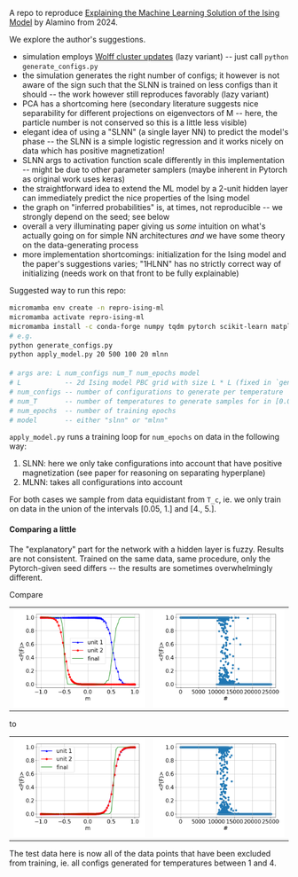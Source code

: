 A repo to reproduce [Explaining the Machine Learning Solution of the Ising Model](https://arxiv.org/abs/2402.11701)
by Alamino from 2024.

We explore the author's suggestions.

- simulation employs [Wolff cluster updates](https://en.wikipedia.org/wiki/Wolff_algorithm) (lazy variant) -- just call `python generate_configs.py` 
- the simulation generates the right number of configs; it however is not aware of the sign such that the SLNN is
  trained on less configs than it should -- the work however still reproduces favorably (lazy variant) 
- PCA has a shortcoming here (secondary literature suggests nice separability for different projections on eigenvectors
  of M -- here, the particle number is not conserved so this is a little less visible)
- elegant idea of using a "SLNN" (a single layer NN) to predict the model's phase -- the SLNN is a simple logistic
  regression and it works nicely on data which has positive magnetization!
- SLNN args to activation function scale differently in this implementation -- might be due to other parameter samplers
  (maybe inherent in Pytorch as original work uses keras)
- the straightforward idea to extend the ML model by a 2-unit hidden layer can immediately predict the nice properties
  of the Ising model
- the graph on "inferred probabilities" is, at times, not reproducible -- we strongly depend on the seed;
  see below
- overall a very illuminating paper giving us _some_ intuition on what's actually going on for simple NN architectures
  _and_ we have some theory on the data-generating process  
- more implementation shortcomings: initialization for the Ising model and the paper's suggestions varies; "1HLNN" has
  no strictly correct way of initializing (needs work on that front to be fully explainable) 



Suggested way to run this repo:

```bash
micromamba env create -n repro-ising-ml 
micromamba activate repro-ising-ml
micromamba install -c conda-forge numpy tqdm pytorch scikit-learn matplotlib
# e.g.
python generate_configs.py
python apply_model.py 20 500 100 20 mlnn

# args are: L num_configs num_T num_epochs model
# L           -- 2d Ising model PBC grid with size L * L (fixed in `generate_configs.py` -- change at will
# num_configs -- number of configurations to generate per temperature 
# num_T       -- number of temperatures to generate samples for in [0.05, 5]
# num_epochs  -- number of training epochs 
# model       -- either "slnn" or "mlnn"
```

`apply_model.py` runs a training loop for `num_epochs` on data in the following way:
1. SLNN: here we only take configurations into account that have positive magnetization (see paper for reasoning
   on separating hyperplane)
2. MLNN: takes all configurations into account

For both cases we sample from data equidistant from `T_c`, ie. we only train on data in the union of the intervals
[0.05, 1.] and [4., 5.].


#### Comparing a little
The "explanatory" part for the network with a hidden layer is fuzzy. Results are not consistent. Trained on the
same data, same procedure, only the Pytorch-given seed differs -- the results are sometimes overwhelmingly different.


Compare

<table>
  <tr>
    <td><img src="./compare_mlnn_args/2ca847_hidden_final_units.png" alt="hidden final units 1"></td>
    <td><img src="./compare_mlnn_args/2ca847_preds.png" alt="preds 1"></td>
  </tr>
</table>

to

<table>
  <tr>
    <td><img src="./compare_mlnn_args/03fc00_hidden_final_units.png" alt="hidden final units 2"></td>
    <td><img src="./compare_mlnn_args/03fc00_preds.png" alt="preds 2"></td>
  </tr>
</table>

The test data here is now all of the data points that have been excluded from training, ie. all configs generated
for temperatures between 1 and 4.
